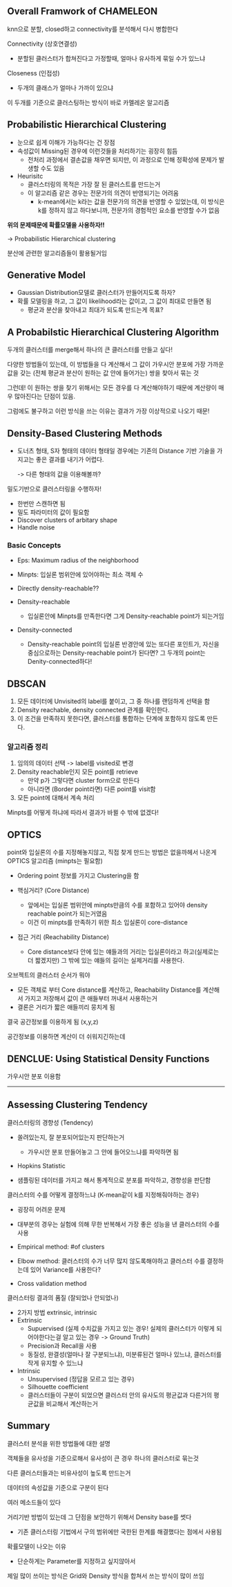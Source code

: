 ## Overall Framwork of CHAMELEON	

knn으로 분할, closed하고 connectivity를 분석해서 다시 병합한다

Connectivity (상호연결성)

- 분할된 클러스터가 합쳐진다고 가정할때, 얼마나 유사하게 묶일 수가 있느냐

Closeness (인접성)

- 두개의 클래스가 얼마나 가까이 있으냐

이 두개를 기준으로 클러스팅하는 방식이 바로 카멜레온 알고리즘





## Probabilistic Hierarchical Clustering

- 눈으로 쉽게 이해가 가능하다는 건 장점
- 속성값이 Missing된 경우에 이런것들을 처리하기는 굉장히 힘듬
  - 전처리 과정에서 결손값을 채우면 되지만, 이 과정으로 인해 정확성에 문제가 발생할 수도 있음
- Heurisitc
  - 클러스터링의 목적은 가장 잘 된 클러스트를 만드는거
  - 이 알고리즘 같은 경우는 전문가의 의견이 반영되기는 어려움
    - k-mean에서는 k라는 값을 전문가의 의견을 반영할 수 있었는데, 이 방식은 k를 정하지 않고 하다보니까, 전문가의 경험적인 요소를 반영할 수가 없음



**위의 문제때문에 확률모델을 사용하자!!**

-> Probabilistic Hierarchical clustering

분산에 관련한 알고리즘들이 활용될거임





## Generative Model

- Gaussian Distribution모델로 클러스터가 만들어지도록 하자?
- 확률 모델링을 하고, 그 값이 likelihood라는 값이고, 그 값이 최대로 만들면 됨
  - 평균과 분산을 찾아내고 최대가 되도록 만드는게 목표?





## A Probabilstic Hierarchical Clustering Algorithm

두개의 클러스터를 merge해서 하나의 큰 클러스터를 만들고 싶다!

다양한 방법들이 있는데, 이 방법들을 다 계산해서 그 값이 가우시안 분포에 가장 가까운 값을 갖는 (전체 평균과 분산이 원하는 값 안에 들어가는) 쌍을 찾아서 묶는 것



그런데! 이 원하는 쌍을 찾기 위해서는 모든 경우를 다 계산해야하기 때문에 계산량이 매우 많아진다는 단점이 있음.

그럼에도 불구하고 이런 방식을 쓰는 이유는 결과가 가장 이상적으로 나오기 때문!





## Density-Based Clustering Methods

- 도너츠 형태, S자 형태의 데이터 형태일 경우에는 기존의 Distance 기반 기술을 가지고는 좋은 결과를 내기가 어렵다. 

  -> 다른 형태의 값을 이용해볼까?

밀도기반으로 클러스터링을 수행하자! 

- 한번만 스캔하면 됨
- 밀도 파라미터의 값이 필요함
- Discover clusters of arbitary shape
- Handle noise



### Basic Concepts

- Eps: Maximum radius of the neighborhood
- Minpts: 입실론 범위안에 있어야하는 최소 객체 수
- Directly density-reachable??



- Density-reachable
  - 입실론안에 Minpts를 만족한다면 그게 Density-reachable point가 되는거임
- Density-connected
  - Density-reachable point의 입실론 반경안에 있는 또다른 포인트가, 자신을 중심으로하는 Density-reachable point가 된다면? 그 두개의 point는 Denity-connected하다!



## DBSCAN

1. 모든 데이터에 Unvisited의 label를 붙이고, 그 중 하나를 랜덤하게 선택을 함
2. Density reachable, density connected 관계를 확인한다.
3. 이 조건을 만족하지 못한다면, 클러스터를 통합하는 단계에 포함하지 않도록 만든다.



### 알고리즘 정리

1. 임의의 데이터 선택 -> label를 visited로 변경
2. Density reachable인지 모든 point를 retrieve
   - 만약 p가 그렇다면 cluster form으로 만든다
   - 아니라면 (Border point라면) 다른 point를 visit함
3. 모든 point에 대해서 계속 처리



Minpts를 어떻게 하냐에 따라서 결과가 바뀔 수 밖에 없겠다!



## OPTICS

point와 입실론의 수를 지정해놓지않고, 직접 찾게 만드는 방법은 없을까헤서 나온게 OPTICS 알고리즘 (minpts는 필요함)

- Ordering point 정보를 가지고 Clustering을 함

- 핵심거리? (Core Distance)

  - 앞에서는 입실론 범위안에 minpts만큼의 수를 포함하고 있어야 density reachable point가 되는거였음
  - 이건 이 minpts를 만족하기 위한 최소 입실론이 core-distance

- 접근 거리 (Reachability Distance)

  - Core distance보다 안에 있는 얘들과의 거리는 입실론이라고 하고(실제로는 더 짧겠지만) 그 밖에 있는 얘들의 길이는 실제거리를 사용한다.

    

오브젝트의 클러스터 순서가 뭐야

- 모든 객체로 부터 Core distance를 계산하고, Reachability Distance를 계산해서 가지고 저장해서 값이 큰 애들부터 꺼내서 사용하는거
- 결론은 거리가 짧은 애들끼리 뭉치게 됨



결국 공간정보를 이용하게 됨 (x,y,z)

공간정보를 이용하면 계산이 더 쉬워지긴하는데





## DENCLUE: Using Statistical Density Functions

가우시안 분포 이용함



---





## Assessing Clustering Tendency

클러스터링의 경향성 (Tendency)

- 쏠려있는지, 잘 분포되어있는지 판단하는거 
  - 가우시안 분포 만들어놓고 그 안에 들어오느냐를 파악하면 됨
- Hopkins Statistic

- 샘플링된 데이터를 가지고 해서 통계적으로 분포를 파악하고, 경향성을 판단함



클러스터의 수를 어떻게 결정하느냐 (K-mean같이 k를 지정해줘야하는 경우)

- 굉장히 어려운 문제
- 대부분의 경우는 실험에 의해 무한 반복해서 가장 좋은 성능을 낸 클러스터의 수를 사용
- Empirical method: #of clusters
- Elbow method: 클러스터의 수가 너무 많지 않도록해야하고 클러스터 수를 결정하는데 있어 Variance를 사용한다?

- Cross validation method



클러스터링 결과의 품질 (잘되었나 안되었나)

- 2가지 방법 extrinsic, intrinsic
- Extrinsic
  - Supuervised (실제 수치값을 가지고 있는 경우! 실제의 클러스터가 이렇게 되어야한다는걸 알고 있는 경우 -> Ground Truth)
  - Precision과 Recall을 사용
  - 동질성, 완결성(얼마나 잘 구분되느냐), 미분류된건 얼마나 있느냐, 클러스터를 작게 유지할 수 있느냐
- Intrinsic
  - Unsupervised (정답을 모르고 있는 경우)
  - Silhouette coefficient
  - 클러스터들이 구분이 되었으면 클러스터 안의 유사도의 평균값과 다른거의 평균값을 비교해서 계산하는거









## Summary



클러스터 분석을 위한 방법들에 대한 설명



객체들을 유사성을 기준으로해서 유사성이 큰 경우 하나의 클러스터로 묶는것

다른 클러스터들과는 비유사성이 높도록 만드는거

데이터의 속성값을 기준으로 구분이 된다

여러 메소드들이 있다

거리기반 방법이 있는데 그 단점을 보안하기 위해서 Density base를 썻다

- 기존 클러스터링 기법에서 구의 범위에만 국한된 한계를 해결했다는 점에서 사용됨





확률모델이 나오는 이유

- 단순하게는 Parameter를 지정하고 싶지않아서



제일 많이 쓰이는 방식은 Grid와 Density 방식을 합쳐서 쓰는 방식이 많이 쓰임






